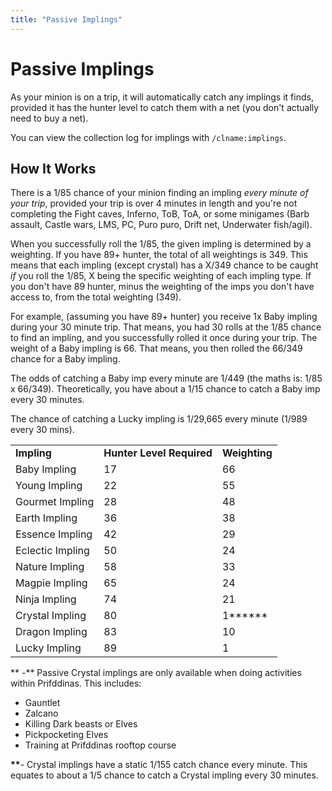 ```yaml
---
title: "Passive Implings"
---
```


# Passive Implings

As your minion is on a trip, it will automatically catch any implings it finds, provided it has the hunter level to catch them with a net (you don't actually need to buy a net).

You can view the collection log for implings with `/clname:implings`.

## How It Works

There is a 1/85 chance of your minion finding an impling _every minute of your trip_, provided your trip is over 4 minutes in length and you're not completing the Fight caves, Inferno, ToB, ToA, or some minigames (Barb assault, Castle wars, LMS, PC, Puro puro, Drift net, Underwater fish/agil).

When you successfully roll the 1/85, the given impling is determined by a weighting. If you have 89+ hunter, the total of all weightings is 349. This means that each impling (except crystal) has a X/349 chance to be caught _if_ you roll the 1/85, X being the specific weighting of each impling type. If you don't have 89 hunter, minus the weighting of the imps you don't have access to, from the total weighting (349).

For example, (assuming you have 89+ hunter) you receive 1x Baby impling during your 30 minute trip. That means, you had 30 rolls at the 1/85 chance to find an impling, and you successfully rolled it once during your trip. The weight of a Baby impling is 66. That means, you then rolled the 66/349 chance for a Baby impling.

The odds of catching a Baby imp every minute are 1/449 (the maths is: 1/85 x 66/349). Theoretically, you have about a 1/15 chance to catch a Baby imp every 30 minutes.

The chance of catching a Lucky impling is 1/29,665 every minute (1/989 every 30 mins).

|                  |                           |               |
| ---------------- | ------------------------- | ------------- |
| **Impling**      | **Hunter Level Required** | **Weighting** |
| Baby Impling     | 17                        | 66            |
| Young Impling    | 22                        | 55            |
| Gourmet Impling  | 28                        | 48            |
| Earth Impling    | 36                        | 38            |
| Essence Impling  | 42                        | 29            |
| Eclectic Impling | 50                        | 24            |
| Nature Impling   | 58                        | 33            |
| Magpie Impling   | 65                        | 24            |
| Ninja Impling    | 74                        | 21            |
| Crystal Impling  | 80                        | 1**\*\***     |
| Dragon Impling   | 83                        | 10            |
| Lucky Impling    | 89                        | 1             |

** -** Passive Crystal implings are only available when doing activities within Prifddinas. This includes:

- Gauntlet
- Zalcano
- Killing Dark beasts or Elves
- Pickpocketing Elves
- Training at Prifddinas rooftop course

**\*\***- Crystal implings have a static 1/155 catch chance every minute. This equates to about a 1/5 chance to catch a Crystal impling every 30 minutes.
